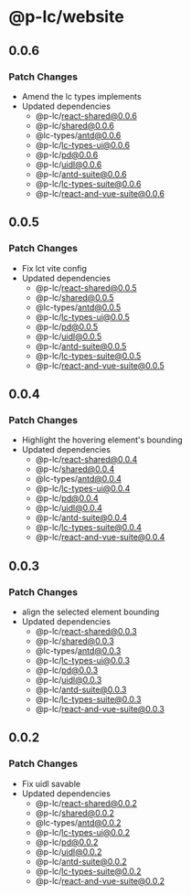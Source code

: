 # @p-lc/website

## 0.0.6

### Patch Changes

- Amend the lc types implements
- Updated dependencies
  - @p-lc/react-shared@0.0.6
  - @p-lc/shared@0.0.6
  - @lc-types/antd@0.0.6
  - @p-lc/lc-types-ui@0.0.6
  - @p-lc/pd@0.0.6
  - @p-lc/uidl@0.0.6
  - @p-lc/antd-suite@0.0.6
  - @p-lc/lc-types-suite@0.0.6
  - @p-lc/react-and-vue-suite@0.0.6

## 0.0.5

### Patch Changes

- Fix lct vite config
- Updated dependencies
  - @p-lc/react-shared@0.0.5
  - @p-lc/shared@0.0.5
  - @lc-types/antd@0.0.5
  - @p-lc/lc-types-ui@0.0.5
  - @p-lc/pd@0.0.5
  - @p-lc/uidl@0.0.5
  - @p-lc/antd-suite@0.0.5
  - @p-lc/lc-types-suite@0.0.5
  - @p-lc/react-and-vue-suite@0.0.5

## 0.0.4

### Patch Changes

- Highlight the hovering element's bounding
- Updated dependencies
  - @p-lc/react-shared@0.0.4
  - @p-lc/shared@0.0.4
  - @lc-types/antd@0.0.4
  - @p-lc/lc-types-ui@0.0.4
  - @p-lc/pd@0.0.4
  - @p-lc/uidl@0.0.4
  - @p-lc/antd-suite@0.0.4
  - @p-lc/lc-types-suite@0.0.4
  - @p-lc/react-and-vue-suite@0.0.4

## 0.0.3

### Patch Changes

- align the selected element bounding
- Updated dependencies
  - @p-lc/react-shared@0.0.3
  - @p-lc/shared@0.0.3
  - @lc-types/antd@0.0.3
  - @p-lc/lc-types-ui@0.0.3
  - @p-lc/pd@0.0.3
  - @p-lc/uidl@0.0.3
  - @p-lc/antd-suite@0.0.3
  - @p-lc/lc-types-suite@0.0.3
  - @p-lc/react-and-vue-suite@0.0.3

## 0.0.2

### Patch Changes

- Fix uidl savable
- Updated dependencies
  - @p-lc/react-shared@0.0.2
  - @p-lc/shared@0.0.2
  - @lc-types/antd@0.0.2
  - @p-lc/lc-types-ui@0.0.2
  - @p-lc/pd@0.0.2
  - @p-lc/uidl@0.0.2
  - @p-lc/antd-suite@0.0.2
  - @p-lc/lc-types-suite@0.0.2
  - @p-lc/react-and-vue-suite@0.0.2
